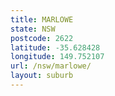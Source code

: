 ```yaml
---
title: MARLOWE
state: NSW
postcode: 2622
latitude: -35.628428
longitude: 149.752107
url: /nsw/marlowe/
layout: suburb
---
```

